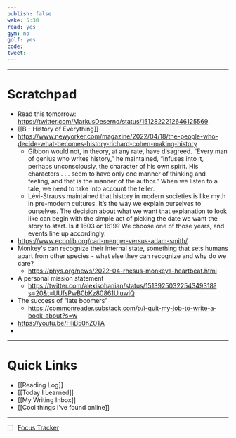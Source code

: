 ```yaml
---
publish: false
wake: 5:30
read: yes
gym: no
golf: yes
code:
tweet: 
---
```

***
# Scratchpad
- Read this tomorrow: https://twitter.com/MarkusDeserno/status/1512822212646125569
- [[B - History of Everything]]
- https://www.newyorker.com/magazine/2022/04/18/the-people-who-decide-what-becomes-history-richard-cohen-making-history
	- Gibbon would not, in theory, at any rate, have disagreed. “Every man of genius who writes history,” he maintained, “infuses into it, perhaps unconsciously, the character of his own spirit. His characters . . . seem to have only one manner of thinking and feeling, and that is the manner of the author.” When we listen to a tale, we need to take into account the teller.
	- Lévi-Strauss maintained that history in modern societies is like myth in pre-modern cultures. It’s the way we explain ourselves to ourselves. The decision about what we want that explanation to look like can begin with the simple act of picking the date we want the story to start. Is it 1603 or 1619? We choose one of those years, and events line up accordingly.
- https://www.econlib.org/carl-menger-versus-adam-smith/
- Monkey's can recognize their internal state, something that sets humans apart from other species - what else they can recognize and why do we care?
	- https://phys.org/news/2022-04-rhesus-monkeys-heartbeat.html
- A personal mission statement
	- https://twitter.com/alexisohanian/status/1513925032254349318?s=20&t=UUfsPwB0bKz80861UiuwiQ
- The success of "late boomers"
	- https://commonreader.substack.com/p/i-quit-my-job-to-write-a-book-about?s=w
- https://youtu.be/HIiB50hZ0TA
- 



---
# Quick Links
- [[Reading Log]]
- [[Today I Learned]]
- [[My Writing Inbox]]
- [[Cool things I've found online]]

***
- [ ] [Focus Tracker](https://docs.google.com/spreadsheets/d/18ZL9CSRxE2z7pTKcaPGe3749GMO9Ov2UjVsRMQqShBk/edit#gid=696776801)